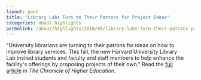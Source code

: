 ```yaml
---
layout: post
title: "Library Labs Turn to Their Patrons for Project Ideas"
categories: about highlights
permalink: /about/highlights/2010/09/library-labs-turn-their-patrons-project-ideas/index.html
---
```

<p>"University librarians are turning to their patrons for ideas on how to improve library services.&nbsp;This fall, the new&nbsp;Harvard University Library Lab&nbsp;invited students and faculty and staff members to help enhance the facility's offerings by proposing projects of their own." Read the <a href="http://chronicle.com/blogPost/Library-Labs-Turn-to-Their/27111/" target="_blank">full article</a>&nbsp;in <em>The Chronicle of Higher Education</em>.</p>